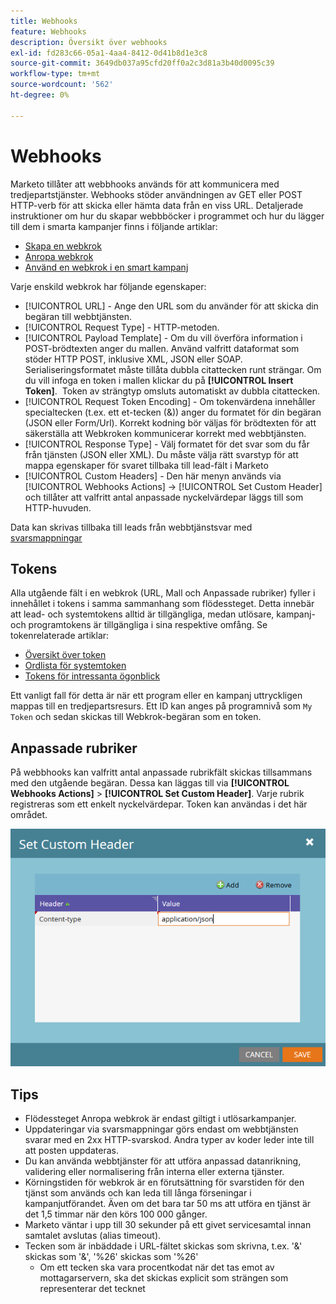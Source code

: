 ```yaml
---
title: Webhooks
feature: Webhooks
description: Översikt över webhooks
exl-id: fd283c66-05a1-4aa4-8412-0d41b8d1e3c8
source-git-commit: 3649db037a95cfd20ff0a2c3d81a3b40d0095c39
workflow-type: tm+mt
source-wordcount: '562'
ht-degree: 0%

---
```


# Webhooks

Marketo tillåter att webbhooks används för att kommunicera med tredjepartstjänster. Webhooks stöder användningen av GET eller POST HTTP-verb för att skicka eller hämta data från en viss URL. Detaljerade instruktioner om hur du skapar webbböcker i programmet och hur du lägger till dem i smarta kampanjer finns i följande artiklar:

- [Skapa en webkrok](https://experienceleague.adobe.com/sv/docs/marketo/using/product-docs/administration/additional-integrations/create-a-webhook)
- [Anropa webkrok](https://experienceleague.adobe.com/sv/docs/marketo/using/product-docs/core-marketo-concepts/smart-campaigns/flow-actions/call-webhook)
- [Använd en webkrok i en smart kampanj](https://experienceleague.adobe.com/sv/docs/marketo/using/product-docs/core-marketo-concepts/smart-campaigns/flow-actions/use-a-webhook-in-a-smart-campaign)

Varje enskild webkrok har följande egenskaper:

- [!UICONTROL URL] - Ange den URL som du använder för att skicka din begäran till webbtjänsten.
- [!UICONTROL Request Type] - HTTP-metoden.
- [!UICONTROL Payload Template] - Om du vill överföra information i POST-brödtexten anger du mallen. Använd valfritt dataformat som stöder HTTP POST, inklusive XML, JSON eller SOAP. Serialiseringsformatet måste tillåta dubbla citattecken runt strängar. Om du vill infoga en token i mallen klickar du på **[!UICONTROL Insert Token]**.  Token av strängtyp omsluts automatiskt av dubbla citattecken.
- [!UICONTROL Request Token Encoding] - Om tokenvärdena innehåller specialtecken (t.ex. ett et-tecken (&amp;)) anger du formatet för din begäran (JSON eller Form/Url). Korrekt kodning bör väljas för brödtexten för att säkerställa att Webkroken kommunicerar korrekt med webbtjänsten.
- [!UICONTROL Response Type] - Välj formatet för det svar som du får från tjänsten (JSON eller XML). Du måste välja rätt svarstyp för att mappa egenskaper för svaret tillbaka till lead-fält i Marketo
- [!UICONTROL Custom Headers] - Den här menyn används via [!UICONTROL Webhooks Actions] -> [!UICONTROL Set Custom Header] och tillåter att valfritt antal anpassade nyckelvärdepar läggs till som HTTP-huvuden.

Data kan skrivas tillbaka till leads från webbtjänstsvar med [svarsmappningar](response-mappings.md)

## Tokens

Alla utgående fält i en webkrok (URL, Mall och Anpassade rubriker) fyller i innehållet i tokens i samma sammanhang som flödessteget. Detta innebär att lead- och systemtokens alltid är tillgängliga, medan utlösare, kampanj- och programtokens är tillgängliga i sina respektive omfång. Se tokenrelaterade artiklar:

- [Översikt över token](https://experienceleague.adobe.com/sv/docs/marketo/using/product-docs/demand-generation/landing-pages/personalizing-landing-pages/tokens-overview)
- [Ordlista för systemtoken](https://experienceleague.adobe.com/sv/docs/marketo/using/product-docs/email-marketing/general/using-tokens/system-tokens-glossary)
- [Tokens för intressanta ögonblick](https://experienceleague.adobe.com/sv/docs/marketo/using/product-docs/marketo-sales-insight/msi-for-salesforce/features/tabs-in-the-msi-panel/interesting-moments/trigger-tokens-for-interesting-moments)

Ett vanligt fall för detta är när ett program eller en kampanj uttryckligen mappas till en tredjepartsresurs. Ett ID kan anges på programnivå som `My Token` och sedan skickas till Webkrok-begäran som en token.

## Anpassade rubriker

På webbhooks kan valfritt antal anpassade rubrikfält skickas tillsammans med den utgående begäran. Dessa kan läggas till via **[!UICONTROL Webhooks Actions]** > **[!UICONTROL Set Custom Header]**. Varje rubrik registreras som ett enkelt nyckelvärdepar. Token kan användas i det här området.

![Anpassade rubriker](assets/custom-headers.png)

## Tips

- Flödessteget Anropa webkrok är endast giltigt i utlösarkampanjer.
- Uppdateringar via svarsmappningar görs endast om webbtjänsten svarar med en 2xx HTTP-svarskod. Andra typer av koder leder inte till att posten uppdateras.
- Du kan använda webbtjänster för att utföra anpassad datanrikning, validering eller normalisering från interna eller externa tjänster.
- Körningstiden för webkrok är en förutsättning för svarstiden för den tjänst som används och kan leda till långa förseningar i kampanjutförandet. Även om det bara tar 50 ms att utföra en tjänst är det 1,5 timmar när den körs 100 000 gånger.
- Marketo väntar i upp till 30 sekunder på ett givet servicesamtal innan samtalet avslutas (alias timeout).
- Tecken som är inbäddade i URL-fältet skickas som skrivna, t.ex. &#39;&amp;&#39; skickas som &#39;&amp;&#39;, &#39;%26&#39; skickas som &#39;%26&#39;
   - Om ett tecken ska vara procentkodat när det tas emot av mottagarservern, ska det skickas explicit som strängen som representerar det tecknet
